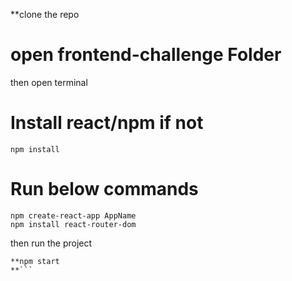 
**clone the repo
# open frontend-challenge Folder
  then open terminal
# Install react/npm if not
```
npm install
```
# Run below commands
```
npm create-react-app AppName
npm install react-router-dom
```

then run the project

```
**npm start
**```
